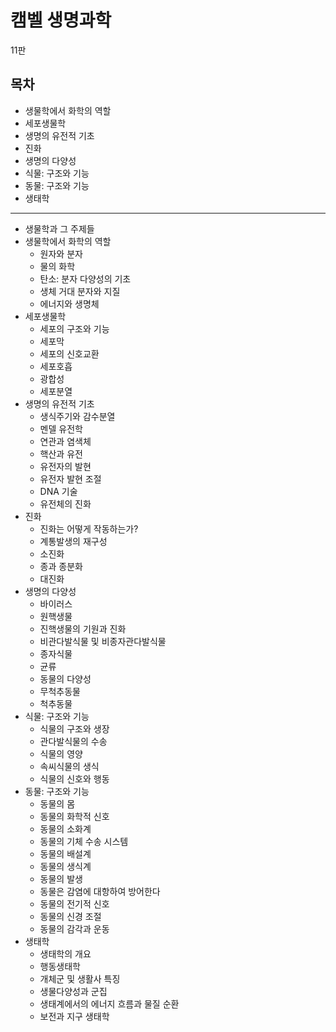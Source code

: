 # 캠벨 생명과학

11판

## 목차

* 생물학에서 화학의 역할
* 세포생물학
* 생명의 유전적 기초
* 진화
* 생명의 다양성
* 식물: 구조와 기능
* 동물: 구조와 기능
* 생태학

---

* 생물학과 그 주제들
* 생물학에서 화학의 역할
    * 원자와 분자
    * 물의 화학
    * 탄소: 분자 다양성의 기초
    * 생체 거대 분자와 지질
    * 에너지와 생명체
* 세포생물학
    * 세포의 구조와 기능
    * 세포막
    * 세포의 신호교환
    * 세포호흡
    * 광합성
    * 세포분열
* 생명의 유전적 기초
    * 생식주기와 감수분열
    * 멘델 유전학
    * 연관과 염색체
    * 핵산과 유전
    * 유전자의 발현
    * 유전자 발현 조절
    * DNA 기술
    * 유전체의 진화
* 진화
    * 진화는 어떻게 작동하는가?
    * 계통발생의 재구성
    * 소진화
    * 종과 종분화
    * 대진화
* 생명의 다양성
    * 바이러스
    * 원핵생물
    * 진핵생물의 기원과 진화
    * 비관다발식물 및 비종자관다발식물
    * 종자식물
    * 균류
    * 동물의 다양성
    * 무척추동물
    * 척추동물
* 식물: 구조와 기능
    * 식물의 구조와 생장
    * 관다발식물의 수송
    * 식물의 영양
    * 속씨식물의 생식
    * 식물의 신호와 행동
* 동물: 구조와 기능
    * 동물의 몸
    * 동물의 화학적 신호
    * 동물의 소화계
    * 동물의 기체 수송 시스템
    * 동물의 배설계
    * 동물의 생식계
    * 동물의 발생
    * 동물은 감염에 대항하여 방어한다
    * 동물의 전기적 신호
    * 동물의 신경 조절
    * 동물의 감각과 운동
* 생태학
    * 생태학의 개요
    * 행동생태학
    * 개체군 및 생활사 특징
    * 생물다양성과 군집
    * 생태계에서의 에너지 흐름과 물질 순환
    * 보전과 지구 생태학